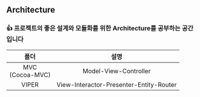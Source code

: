 ## Architecture

### 👍 프로젝트의 좋은 설계와 모듈화를 위한 Architecture를 공부하는 공간입니다


| 폴더 |   설명   |
| :--: | :----------: |
| MVC <br> (Cocoa-MVC) | Model-View-Controller |
| VIPER | View-Interactor-Presenter-Entity-Router |
